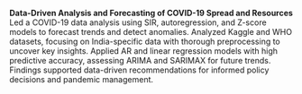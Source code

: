 **Data-Driven Analysis and Forecasting of COVID-19 Spread and Resources** <br>
Led a COVID-19 data analysis using SIR, autoregression, and Z-score models to forecast trends and detect anomalies. Analyzed Kaggle and WHO datasets, focusing on India-specific data with thorough preprocessing to uncover key insights.
Applied AR and linear regression models with high predictive accuracy, assessing ARIMA and SARIMAX for future trends. Findings supported data-driven recommendations for informed policy decisions and pandemic management.
